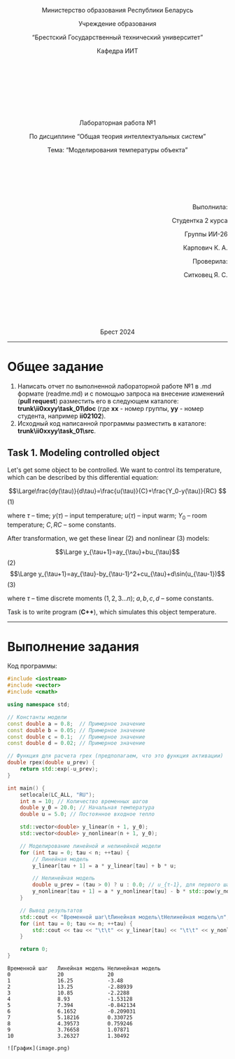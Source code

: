 <p align="center"> Министерство образования Республики Беларусь</p>
<p align="center">Учреждение образования</p>
<p align="center">“Брестский Государственный технический университет”</p>
<p align="center">Кафедра ИИТ</p>
<br><br><br><br><br><br><br>
<p align="center">Лабораторная работа №1</p>
<p align="center">По дисциплине “Общая теория интеллектуальных систем”</p>
<p align="center">Тема: “Моделирования температуры объекта”</p>
<br><br><br><br><br>
<p align="right">Выполнила:</p>
<p align="right">Студентка 2 курса</p>
<p align="right">Группы ИИ-26</p>
<p align="right">Карпович К. А.</p>
<p align="right">Проверила:</p>
<p align="right">Ситковец Я. С.</p>
<br><br><br><br><br>
<p align="center">Брест 2024</p>

<hr>

# Общее задание #
1. Написать отчет по выполненной лабораторной работе №1 в .md формате (readme.md) и с помощью запроса на внесение изменений (**pull request**) разместить его в следующем каталоге: **trunk\ii0xxyy\task_01\doc** (где **xx** - номер группы, **yy** - номер студента, например **ii02102**).
2. Исходный код написанной программы разместить в каталоге: **trunk\ii0xxyy\task_01\src**.
## Task 1. Modeling controlled object ##
Let's get some object to be controlled. We want to control its temperature, which can be described by this differential equation:

$$\Large\frac{dy(\tau)}{d\tau}=\frac{u(\tau)}{C}+\frac{Y_0-y(\tau)}{RC} $$ (1)

where $\tau$ – time; $y(\tau)$ – input temperature; $u(\tau)$ – input warm; $Y_0$ – room temperature; $C,RC$ – some constants.

After transformation, we get these linear (2) and nonlinear (3) models:

$$\Large y_{\tau+1}=ay_{\tau}+bu_{\tau}$$ (2)
$$\Large y_{\tau+1}=ay_{\tau}-by_{\tau-1}^2+cu_{\tau}+d\sin(u_{\tau-1})$$ (3)

where $\tau$ – time discrete moments ($1,2,3{\dots}n$); $a,b,c,d$ – some constants.

Task is to write program (**С++**), which simulates this object temperature.

<hr>

# Выполнение задания #

Код программы:
```C++
#include <iostream>
#include <vector>
#include <cmath>

using namespace std;

// Константы модели
const double a = 0.8;  // Примерное значение
const double b = 0.05; // Примерное значение
const double c = 0.1;  // Примерное значение
const double d = 0.02; // Примерное значение

// Функция для расчета rpex (предполагаем, что это функция активации)
double rpex(double u_prev) {
    return std::exp(-u_prev);
}

int main() {
    setlocale(LC_ALL, "RU");
    int n = 10; // Количество временных шагов
    double y_0 = 20.0; // Начальная температура
    double u = 5.0; // Постоянное входное тепло

    std::vector<double> y_linear(n + 1, y_0);
    std::vector<double> y_nonlinear(n + 1, y_0);

    // Моделирование линейной и нелинейной модели
    for (int tau = 0; tau < n; ++tau) {
        // Линейная модель
        y_linear[tau + 1] = a * y_linear[tau] + b * u;

        // Нелинейная модель
        double u_prev = (tau > 0) ? u : 0.0; // u_{τ-1}, для первого шага считаем его 0
        y_nonlinear[tau + 1] = a * y_nonlinear[tau] - b * std::pow(y_nonlinear[tau], 2) + c * u + d * rpex(u_prev);
    }

    // Вывод результатов
    std::cout << "Временной шаг\tЛинейная модель\tНелинейная модель\n";
    for (int tau = 0; tau <= n; ++tau) {
        std::cout << tau << "\t\t" << y_linear[tau] << "\t\t" << y_nonlinear[tau] << "\n";
    }

    return 0;
}
```     
```
Временной шаг   Линейная модель Нелинейная модель
0               20              20
1               16.25           -3.48
2               13.25           -2.88939
3               10.85           -2.2288
4               8.93            -1.53128
5               7.394           -0.842134
6               6.1652          -0.209031
7               5.18216         0.330725
8               4.39573         0.759246
9               3.76658         1.07871
10              3.26327         1.30492

![График](image.png)
